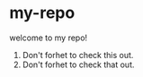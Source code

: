 # my-repo

welcome to my repo!

1. Don't forhet to check this out.
2. Don't forhet to check that out.

